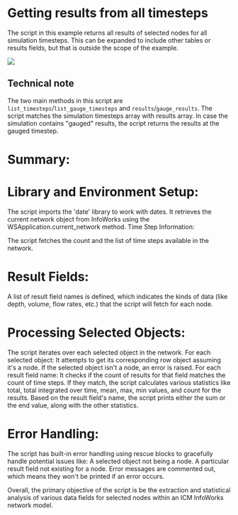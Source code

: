# Getting results from all timesteps
The script in this example returns all results of selected nodes for all simulation timesteps. This can be expanded to include other tables or results fields, but that is outside the scope of the example.

![](gif001.gif)

## Technical note
The two main methods in this script are `list_timesteps`/`list_gauge_timesteps` and `results`/`gauge_results`. The script matches the simulation timesteps array with results array. In case the simulation contains "gauged" results, the script returns the results at the gauged timestep.

# Summary:

# Library and Environment Setup:

The script imports the 'date' library to work with dates.
It retrieves the current network object from InfoWorks using the WSApplication.current_network method.
Time Step Information:

The script fetches the count and the list of time steps available in the network.

# Result Fields:

A list of result field names is defined, which indicates the kinds of data (like depth, volume, flow rates, etc.) that the script will fetch for each node.

# Processing Selected Objects:

The script iterates over each selected object in the network. For each selected object:
It attempts to get its corresponding row object assuming it's a node.
If the selected object isn't a node, an error is raised.
For each result field name:
It checks if the count of results for that field matches the count of time steps.
If they match, the script calculates various statistics like total, total integrated over time, mean, max, min values, and count for the results.
Based on the result field's name, the script prints either the sum or the end value, along with the other statistics.

# Error Handling:

The script has built-in error handling using rescue blocks to gracefully handle potential issues like:
A selected object not being a node.
A particular result field not existing for a node.
Error messages are commented out, which means they won't be printed if an error occurs.

Overall, the primary objective of the script is be the extraction and statistical analysis of various data fields for selected nodes within an ICM InfoWorks network model.